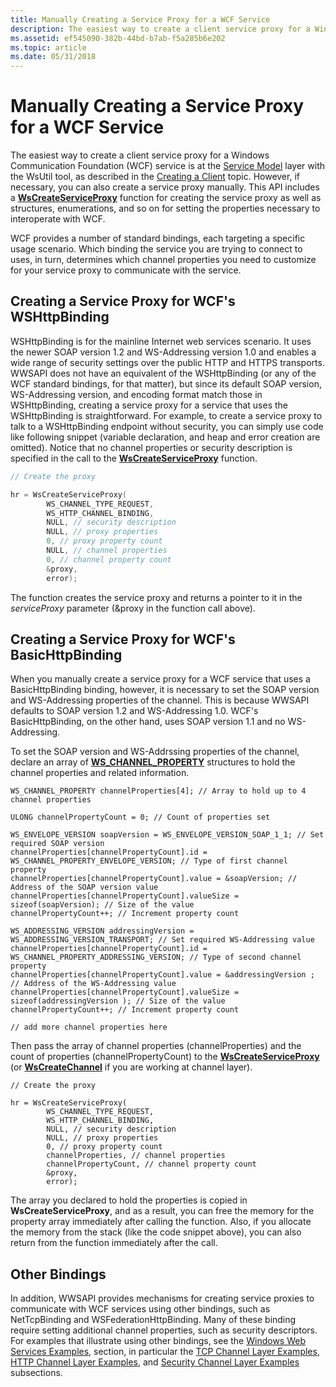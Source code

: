 ```yaml
---
title: Manually Creating a Service Proxy for a WCF Service
description: The easiest way to create a client service proxy for a Windows Communication Foundation (WCF) service is at the Service Model layer with the WsUtil tool, as described in the Creating a Client topic.
ms.assetid: ef545090-382b-44bd-b7ab-f5a285b6e202
ms.topic: article
ms.date: 05/31/2018
---
```


# Manually Creating a Service Proxy for a WCF Service

The easiest way to create a client service proxy for a Windows Communication Foundation (WCF) service is at the [Service Model](service-model-layer-overview.md) layer with the WsUtil tool, as described in the [Creating a Client](creating-a-client.md) topic. However, if necessary, you can also create a service proxy manually. This API includes a [**WsCreateServiceProxy**](/windows/desktop/api/WebServices/nf-webservices-wscreateserviceproxy) function for creating the service proxy as well as structures, enumerations, and so on for setting the properties necessary to interoperate with WCF.

WCF provides a number of standard bindings, each targeting a specific usage scenario. Which binding the service you are trying to connect to uses, in turn, determines which channel properties you need to customize for your service proxy to communicate with the service.

## Creating a Service Proxy for WCF's WSHttpBinding

WSHttpBinding is for the mainline Internet web services scenario. It uses the newer SOAP version 1.2 and WS-Addressing version 1.0 and enables a wide range of security settings over the public HTTP and HTTPS transports. WWSAPI does not have an equivalent of the WSHttpBinding (or any of the WCF standard bindings, for that matter), but since its default SOAP version, WS-Addressing version, and encoding format match those in WSHttpBinding, creating a service proxy for a service that uses the WSHttpBinding is straightforward. For example, to create a service proxy to talk to a WSHttpBinding endpoint without security, you can simply use code like following snippet (variable declaration, and heap and error creation are omitted). Notice that no channel properties or security description is specified in the call to the [**WsCreateServiceProxy**](/windows/desktop/api/WebServices/nf-webservices-wscreateserviceproxy) function.


```C++
// Create the proxy

hr = WsCreateServiceProxy(
        WS_CHANNEL_TYPE_REQUEST, 
        WS_HTTP_CHANNEL_BINDING, 
        NULL, // security description
        NULL, // proxy properties
        0, // proxy property count
        NULL, // channel properties
        0, // channel property count
        &proxy, 
        error);
```



The function creates the service proxy and returns a pointer to it in the *serviceProxy* parameter (&proxy in the function call above).

## Creating a Service Proxy for WCF's BasicHttpBinding

When you manually create a service proxy for a WCF service that uses a BasicHttpBinding binding, however, it is necessary to set the SOAP version and WS-Addressing properties of the channel. This is because WWSAPI defaults to SOAP version 1.2 and WS-Addressing 1.0. WCF's BasicHttpBinding, on the other hand, uses SOAP version 1.1 and no WS-Addressing.

To set the SOAP version and WS-Addrssing properties of the channel, declare an array of [**WS\_CHANNEL\_PROPERTY**](/windows/desktop/api/WebServices/ns-webservices-ws_channel_property) structures to hold the channel properties and related information.


```
WS_CHANNEL_PROPERTY channelProperties[4]; // Array to hold up to 4 channel properties

ULONG channelPropertyCount = 0; // Count of properties set
 
WS_ENVELOPE_VERSION soapVersion = WS_ENVELOPE_VERSION_SOAP_1_1; // Set required SOAP version
channelProperties[channelPropertyCount].id = WS_CHANNEL_PROPERTY_ENVELOPE_VERSION; // Type of first channel property
channelProperties[channelPropertyCount].value = &soapVersion; // Address of the SOAP version value
channelProperties[channelPropertyCount].valueSize = sizeof(soapVersion); // Size of the value
channelPropertyCount++; // Increment property count
 
WS_ADDRESSING_VERSION addressingVersion = WS_ADDRESSING_VERSION_TRANSPORT; // Set required WS-Addressing value
channelProperties[channelPropertyCount].id = WS_CHANNEL_PROPERTY_ADDRESSING_VERSION; // Type of second channel property
channelProperties[channelPropertyCount].value = &addressingVersion ; // Address of the WS-Addressing value
channelProperties[channelPropertyCount].valueSize = sizeof(addressingVersion ); // Size of the value
channelPropertyCount++; // Increment property count
 
// add more channel properties here

```



Then pass the array of channel properties (channelProperties) and the count of properties (channelPropertyCount) to the [**WsCreateServiceProxy**](/windows/desktop/api/WebServices/nf-webservices-wscreateserviceproxy) (or [**WsCreateChannel**](/windows/desktop/api/WebServices/nf-webservices-wscreatechannel) if you are working at channel layer).


```
// Create the proxy

hr = WsCreateServiceProxy(
        WS_CHANNEL_TYPE_REQUEST, 
        WS_HTTP_CHANNEL_BINDING, 
        NULL, // security description
        NULL, // proxy properties
        0, // proxy property count
        channelProperties, // channel properties
        channelPropertyCount, // channel property count
        &proxy, 
        error);
```



The array you declared to hold the properties is copied in **WsCreateServiceProxy**, and as a result, you can free the memory for the property array immediately after calling the function. Also, if you allocate the memory from the stack (like the code snippet above), you can also return from the function immediately after the call.

## Other Bindings

In addition, WWSAPI provides mechanisms for creating service proxies to communicate with WCF services using other bindings, such as NetTcpBinding and WSFederationHttpBinding. Many of these binding require setting additional channel properties, such as security descriptors. For examples that illustrate using other bindings, see the [Windows Web Services Examples](windows-web-services-examples.md), section, in particular the [TCP Channel Layer Examples](tcp-channel-layer-examples.md), [HTTP Channel Layer Examples](http-channel-layer-examples.md), and [Security Channel Layer Examples](security-channel-layer-examples.md) subsections.

 

 




